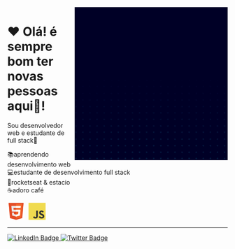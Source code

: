 <img src= "banner.gif" width= "350px" align = "right">

# ❤ Olá! é sempre bom ter novas pessoas aqui👻!



Sou desenvolvedor web e estudante de full stack👻
 
📚aprendendo desenvolvimento web <br>
💻estudante de desenvolvimento full stack<br>
💜rocketseat & estacio<br>
☕adoro café

<div>
  <img src="https://github.com/devicons/devicon/blob/master/icons/html5/html5-original.svg" title="HTML5" alt="HTML" width="40" height="40"/>&nbsp;
  <img src="https://github.com/devicons/devicon/blob/master/icons/javascript/javascript-original.svg" title="JavaScript" alt="JavaScript" width="40" height="40"/>&nbsp;
</div>


____


  <div id="badges">
  <a href = "https://www.linkedin.com/in/patrick-miranda-129a33258/">
    <img src="https://img.shields.io/badge/LinkedIn-blue?style=for-the-badge&logo=linkedin&logoColor=white" alt="LinkedIn Badge"/>
  </a>
   <a href = "https://twitter.com/_bl4ckstarr?t=jJTaPjsOc8ZlXx7WlvO6Fg&s=09">
  <img src="https://img.shields.io/badge/Twitter-blue?style=for-the-badge&logo=twitter&logoColor=white" alt="Twitter Badge"/>
  </a>
</div>
